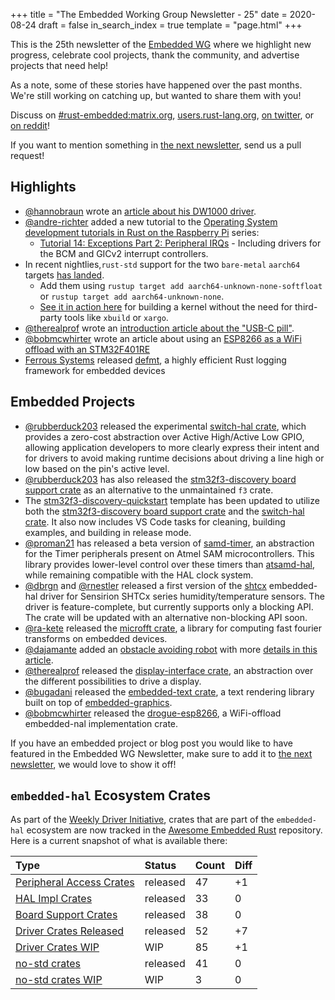 +++
title = "The Embedded Working Group Newsletter - 25"
date = 2020-08-24
draft = false
in_search_index = true
template = "page.html"
+++

This is the 25th newsletter of the [Embedded WG] where we highlight new progress, celebrate cool projects, thank the community, and advertise projects that need help!

As a note, some of these stories have happened over the past months. We're still working on catching up, but wanted to share them with you!

[Embedded WG]: https://github.com/rust-embedded/wg

Discuss on [#rust-embedded:matrix.org], [users.rust-lang.org], [on twitter], or [on reddit]!

[#rust-embedded:matrix.org]: https://matrix.to/#/#rust-embedded:matrix.org
[users.rust-lang.org]: https://users.rust-lang.org/t/the-embedded-working-group-newsletter-25/47744
[on twitter]: https://twitter.com/rustembedded/status/1298004492475150338
[on reddit]: https://www.reddit.com/r/rust/comments/ifxv2h/the_embedded_working_group_newsletter_25/

<!-- more -->

If you want to mention something in [the next newsletter], send us a pull request!

[the next newsletter]: https://github.com/rust-embedded/blog/edit/master/content/2020-08-31-newsletter-26.md

## Highlights

- [@hannobraun][@braun-embedded] wrote an [article about his DW1000 driver][dw1000].
- [@andre-richter] added a new tutorial to the [Operating System development tutorials in Rust on the Raspberry Pi] series:
  - [Tutorial 14: Exceptions Part 2: Peripheral IRQs] - Including drivers for the BCM and GICv2 interrupt controllers.
- In recent nightlies,`rust-std` support for the two `bare-metal` `aarch64` targets [has landed][aarch64-rust-std].
  - Add them using `rustup target add aarch64-unknown-none-softfloat` or `rustup target add aarch64-unknown-none`.
  - [See it in action here][os-dev-rust-std] for building a kernel without the need for third-party tools like `xbuild` or `xargo`.
- [@therealprof][@therealprof] wrote an [introduction article about the "USB-C pill"][USB-C pill].
- [@bobmcwhirter][@bobmcwhirter] wrote an article about using an [ESP8266 as a WiFi offload with an STM32F401RE][wifi-offload]
- [Ferrous Systems] released [defmt], a highly efficient Rust logging framework for embedded devices

## Embedded Projects

- [@rubberduck203][@rubberduck203] released the experimental [switch-hal crate][switch-hal], which provides a zero-cost abstraction over Active High/Active Low GPIO, allowing application developers to more clearly express their intent and for drivers to avoid making runtime decisions about driving a line high or low based on the pin's active level.
- [@rubberduck203][@rubberduck203] has also released the [stm32f3-discovery board support crate][stm32f3-discovery] as an alternative to the unmaintained `f3` crate.
- The [stm32f3-discovery-quickstart][stm32f3-discovery-quickstart] template has been updated to utilize both the [stm32f3-discovery board support crate][stm32f3-discovery] and the [switch-hal crate][switch-hal]. It also now includes VS Code tasks for cleaning, building examples, and building in release mode.
- [@proman21][@proman21] has released a beta version of [samd-timer][samd-timer], an abstraction for the Timer peripherals present on Atmel SAM microcontrollers. This library provides lower-level control over these timers than [atsamd-hal][atsamd-hal], while remaining compatible with the HAL clock system.
- [@dbrgn][@dbrgn] and [@rnestler][@rnestler] released a first version of the [shtcx](https://docs.rs/shtcx/) embedded-hal driver for Sensirion SHTCx series humidity/temperature sensors. The driver is feature-complete, but currently supports only a blocking API. The crate will be updated with an alternative non-blocking API soon.
- [@ra-kete][@ra-kete] released the [microfft crate][microfft], a library for computing fast fourier transforms on embedded devices.
- [@dajamante][@dajamante] added an [obstacle avoiding robot](https://github.com/Dajamante/avr-car) with more [details in this article](https://github.com/Dajamante/avr-car/blob/master/article.md).
- [@therealprof][@therealprof] released the [display-interface crate][display-interface], an abstraction over the different possibilities to drive a display.
- [@bugadani][@bugadani] released the [embedded-text crate][embedded-text], a text rendering library built on top of [embedded-graphics][embedded-graphics].
- [@bobmcwhirter][@bobmcwhirter] released the [drogue-esp8266][drogue-esp8266], a WiFi-offload embedded-nal implementation crate.

If you have an embedded project or blog post you would like to have featured in the Embedded WG Newsletter, make sure to add it to [the next newsletter], we would love to show it off!

[@rubberduck203]: https://twitter.com/Rubberduck203
[@proman21]: https://github.com/proman21
[@dbrgn]: https://github.com/dbrgn
[@rnestler]: https://github.com/rnestler
[@ra-kete]: https://github.com/ra-kete
[@braun-embedded]: http://github.com/braun-embedded
[@andre-richter]: https://github.com/andre-richter
[@dajamante]:https://github.com/dajamante
[@therealprof]:https://github.com/therealprof
[@bugadani]: https://github.com/bugadani
[@bobmcwhirter]: https://github.com/bobmcwhirter
[Ferrous Systems]: https://ferrous-systems.com

[switch-hal]: https://crates.io/crates/switch-hal
[stm32f3-discovery]: https://crates.io/crates/stm32f3-discovery
[stm32f3-discovery-quickstart]: https://github.com/rubberduck203/stm32f3-discovery-quickstart/
[samd-timer]: https://github.com/proman21/samd-timer/
[atsamd-hal]: https://github.com/atsamd-rs/atsamd/
[microfft]: https://crates.io/crates/microfft
[dw1000]: https://braun-embedded.com/dw1000/
[Operating System development tutorials in Rust on the Raspberry Pi]: https://github.com/rust-embedded/rust-raspberrypi-OS-tutorials
[Tutorial 14: Exceptions Part 2: Peripheral IRQs]: https://github.com/rust-embedded/rust-raspberrypi-OS-tutorials/tree/master/14_exceptions_part2_peripheral_IRQs
[aarch64-rust-std]: https://github.com/rust-lang/rust/pull/68334
[os-dev-rust-std]: https://github.com/rust-embedded/rust-raspberrypi-OS-tutorials/commit/c4f9432e131f6aa6dd58b9ba795d67ec3bfd3c7f
[display-interface]: https://crates.io/crates/display-interface
[embedded-graphics]: https://github.com/jamwaffles/embedded-graphics
[embedded-text]: https://github.com/bugadani/embedded-text
[USB-C pill]: https://therealprof.github.io/blog/usb-c-pill-part1/
[wifi-offload]: https://blog.drogue.io/wifi-offload/
[drogue-esp8266]: https://crates.io/crates/drogue-esp8266
[defmt]: https://ferrous-systems.com/blog/defmt/

## `embedded-hal` Ecosystem Crates

As part of the [Weekly Driver Initiative], crates that are part of the `embedded-hal` ecosystem are now tracked in the [Awesome Embedded Rust] repository. Here is a current snapshot of what is available there:

| Type                       | Status    | Count | Diff |
| :---                       | :-----    | :---- | :--- |
| [Peripheral Access Crates] | released  | 47    | +1   |
| [HAL Impl Crates]          | released  | 33    |  0   |
| [Board Support Crates]     | released  | 38    |  0   |
| [Driver Crates Released]   | released  | 52    | +7   |
| [Driver Crates WIP]        | WIP       | 85    | +1   |
| [no-std crates]            | released  | 41    |  0   |
| [no-std crates WIP]        | WIP       |  3    |  0   |

[Awesome Embedded Rust]: https://github.com/rust-embedded/awesome-embedded-rust
[Weekly Driver Initiative]: https://github.com/rust-embedded/wg/issues/39
[Peripheral Access Crates]: https://github.com/rust-embedded/awesome-embedded-rust#peripheral-access-crates
[HAL Impl Crates]: https://github.com/rust-embedded/awesome-embedded-rust#hal-implementation-crates
[Board Support Crates]: https://github.com/rust-embedded/awesome-embedded-rust#board-support-crates
[Driver Crates Released]: https://github.com/rust-embedded/awesome-embedded-rust#driver-crates
[Driver Crates WIP]: https://github.com/rust-embedded/awesome-embedded-rust#wip
[no-std crates]: https://github.com/rust-embedded/awesome-embedded-rust#no-std-crates
[no-std crates WIP]: https://github.com/rust-embedded/awesome-embedded-rust#wip-1
